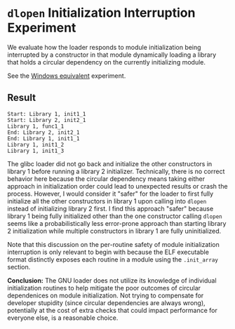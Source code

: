 # `dlopen` Initialization Interruption Experiment

We evaluate how the loader responds to module initialization being interrupted by a constructor in that module dynamically loading a library that holds a circular dependency on the currently initializing module.

See the [Windows equivalent](/code/windows/loadlibrary-init-circular-dependency/README.md) experiment.

## Result

```
Start: Library 1, init1_1
Start: Library 2, init2_1
Library 1, func1_1
End: Library 2, init2_1
End: Library 1, init1_1
Library 1, init1_2
Library 1, init1_3
```

The glibc loader did not go back and initialize the other constructors in library 1 before running a library 2 initializer. Technically, there is no correct behavior here because the circular dependency means taking either approach in initialization order could lead to unexpected results or crash the process. However, I would consider it "safer" for the loader to first fully initialize all the other constructors in library 1 upon calling into `dlopen` instead of initializing library 2 first. I find this approach "safer" because library 1 being fully initialized other than the one constructor calling `dlopen` seems like a probabilistically less error-prone approach than starting library 2 initialization while multiple constructors in library 1 are fully uninitialized.

Note that this discussion on the per-routine safety of module initialization interruption is only relevant to begin with because the ELF executable format distinctly exposes each routine in a module using the `.init_array` section.

**Conclusion:** The GNU loader does not utilize its knowledge of individual initialization routines to help mitigate the poor outcomes of circular dependenices on module initialization. Not trying to compensate for developer stupidity (since circular dependencies are always wrong), potentially at the cost of extra checks that could impact performance for everyone else, is a reasonable choice.

